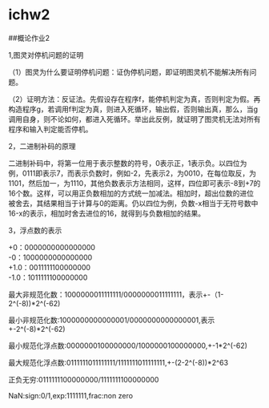# ichw2
##概论作业2

1,图灵对停机问题的证明
    
 （1）图灵为什么要证明停机问题：证伪停机问题，即证明图灵机不能解决所有问题。
 
 （2）证明方法：反证法。先假设存在程序f，能停机判定为真，否则判定为假。再构造程序g，若调用f判定为真，则进入死循环，输出假，否则输出真，那么，当g调用自身，则不论如何，都进入死循环。举出此反例，就证明了图灵机无法对所有程序和输入判定能否停机。
 
 2，二进制补码的原理
 
  二进制补码中，将第一位用于表示整数的符号，0表示正，1表示负。以四位为例，0111即表示7，而表示负数时，例如-2，先表示2，为0010，在每位取反，为1101，然后加一，为1110，其他负数表示方法相同，这样，四位即可表示-8到+7的16个数。这样，可以用正负数相加的方式统一加减法。相加时，超出位数的进位被舍去，其结果相当于计算与0的距离。仍以四位为例，负数-x相当于无符号数中16-x的表示，相加时舍去进位的16，就得到与负数相加的结果。
  
 3，浮点数的表示
 
  +0：0000000000000000   
  -0：1000000000000000    
  +1.0：0011111100000000  
  -1.0：1011111100000000
  
  最大非规范化数：1000000011111111/0000000011111111，表示+-（1-2^(-8))*2^(-62)
  
  最小非规范化数:1000000000000001/0000000000000001,表示+-2^(-8)*2^(-62)
  
  最小规范化浮点数:0000000100000000/1000000100000000,+-1*2^(-62)
  
  最大规范化浮点数:0111111011111111/1111111011111111,+-(2-2^(-8))*2^63
  
  正负无穷:0111111100000000/1111111100000000
  
  NaN:sign:0/1,exp:1111111,frac:non zero
  

